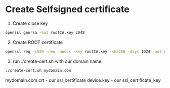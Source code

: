# Create Selfsigned certificate

1. Create close key 

``` bash
openssl genrsa -out rootCA.key 2048
```

2. Create ROOT certificate
``` bash
openssl req -x509 -new -nodes -key rootCA.key -sha256 -days 1024 -out rootCA.pem
```

3. run ./create-cert.sh with our domain name
``` bash
./create-cert.sh mydomain.com
```

mydomain.com.crt - our ssl_certificate
device.key - our ssl_certificate_key


